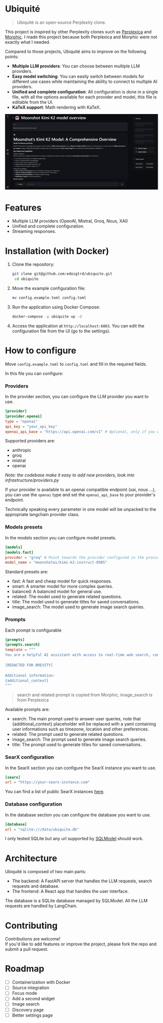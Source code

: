 # Ubiquité

> Ubiquité is an open-source Perplexity clone.

This project is inspired by other Perplexity clones such as [Perplexica](https://github.com/ItzCrazyKns/Perplexica) and [Morphic](https://github.com/miurla/morphic).
I made this project because both Perplexica and Morphic were not exactly what I needed.

Compared to those projects, Ubiquité aims to improve on the following points:
- **Multiple LLM providers**: You can choose between multiple LLM providers.
- **Easy model switching**: You can easily switch between models for different use cases while maintaining the ability to connect to multiple AI providers.
- **Unified and complete configuration**: All configuration is done in a single file, with all the options available for each provider and model, this file is editable from the UI.
- **KaTeX support**: Math rendering with KaTeX.

![Interface](assets/interface.png)

# Features

- Multiple LLM providers (OpenAI, Mistral, Groq, Nous, XAI)
- Unified and complete configuration.
- Streaming responses.

# Installation (with Docker)

1. Clone the repository:
   ```bash
   git clone git@github.com:edoigtrd/ubiquite.git
    cd ubiquite
    ```

2. Move the example configuration file:
   ```bash
   mv config.example.toml config.toml
   ```

3. Run the application using Docker Compose:
   ```bash
   docker-compose -p ubiquite up -d
   ```

4. Access the application at `http://localhost:6003`. You can edit the configuration file from the UI (go to the settings).


# How to configure

Move `config.example.toml` to `config.toml` and fill in the required fields.

In this file you can configure:

### Providers

In the provider section, you can configure the LLM provider you want to use.
```toml
[provider]
[provider.openai]
type = "openai"
api_key = "your_api_key"
openai_api_base = "https://api.openai.com/v1" # Optional, only if you want to use a different endpoint default is OpenAI's endpoint
```

Supported providers are:
- anthropic
- groq
- mistral
- openai

*Note: the codebase make it easy to add new providers, look into infrastructure/providers.py*

If your provider is available to an openai compatible endpoint (xai, nous ...), you can use the `openai` type and set the `openai_api_base` to your provider's endpoint.

Technically speaking every parameter in one model will be unpacked to the appropriate langchain provider class.

### Models presets

In the models section you can configure model presets.
```toml
[models]
[models.fast]
provider = "groq" # Point towards the provider configured in the provider section, in this case provider.groq
model_name = "moonshotai/kimi-k2-instruct-0905"
```

Standard presets are:
- fast: A fast and cheap model for quick responses.
- smart: A smarter model for more complex queries.
- balanced: A balanced model for general use.
- related: The model used to generate related questions.
- title: The model used to generate titles for saved conversations.
- image_search: The model used to generate image search queries.

### Prompts

Each prompt is configurable
```toml
[prompts]
[prompts.search]
template = """
You are a helpful AI assistant with access to real-time web search, content retrieval, video search capabilities, and the ability to ask clarifying questions.

[REDACTED FOR BREVITY]

Additional information:
{additional_context}
"""
```

> search and related prompt is copied from Morphic; image_search is from Perplexica

Available prompts are:
- search: The main prompt used to answer user queries, note that {additional_context} placeholder will be replaced with a yaml containing user informations such as timezone, location and other preferences.
- related: The prompt used to generate related questions.
- image_search: The prompt used to generate image search queries.
- title: The prompt used to generate titles for saved conversations.

### SearX configuration

In the SearX section you can configure the SearX instance you want to use.
```toml
[searx]
url = "https://your-searx-instance.com"
```
You can find a list of public SearX instances [here](https://searx.space/).

### Database configuration

In the database section you can configure the database you want to use.
```toml
[database]
url = "sqlite:///data/ubiquite.db"
```
I only tested SQLite but any url supported by [SQLModel](https://sqlmodel.tiangolo.com/) should work.

# Architecture

Ubiquité is composed of two main parts:
- The backend: A FastAPI server that handles the LLM requests, search requests and database.
- The frontend: A React app that handles the user interface.

The database is a SQLite database managed by SQLModel.
All the LLM requests are handled by LangChain.

# Contributing

Contributions are welcome!  
If you'd like to add features or improve the project, please fork the repo and submit a pull request.

# Roadmap

- [ ] Containerization with Docker
- [ ] Source integration
- [ ] Focus mode
- [ ] Add a second widget
- [ ] Image search
- [ ] Discovery page
- [ ] Better settings page